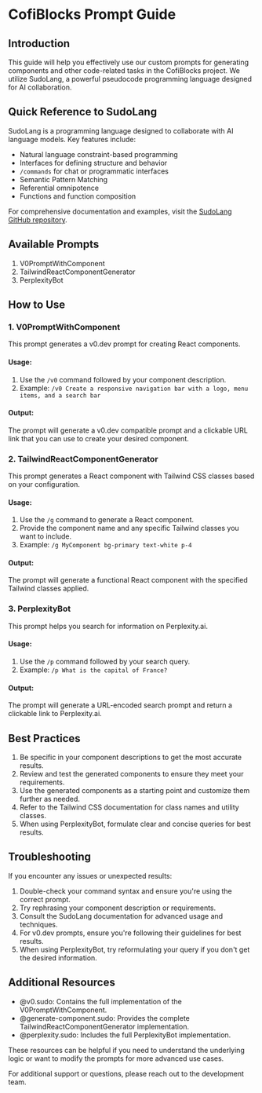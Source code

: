 # CofiBlocks Prompt Guide

## Introduction

This guide will help you effectively use our custom prompts for generating components and other code-related tasks in the CofiBlocks project. We utilize SudoLang, a powerful pseudocode programming language designed for AI collaboration.

## Quick Reference to SudoLang

SudoLang is a programming language designed to collaborate with AI language models. Key features include:

- Natural language constraint-based programming
- Interfaces for defining structure and behavior
- `/commands` for chat or programmatic interfaces
- Semantic Pattern Matching
- Referential omnipotence
- Functions and function composition

For comprehensive documentation and examples, visit the [SudoLang GitHub repository](https://github.com/paralleldrive/sudolang-llm-support/tree/main).

## Available Prompts

1. V0PromptWithComponent
2. TailwindReactComponentGenerator
3. PerplexityBot

## How to Use

### 1. V0PromptWithComponent

This prompt generates a v0.dev prompt for creating React components.

#### Usage:

1. Use the `/v0` command followed by your component description.
2. Example: `/v0 Create a responsive navigation bar with a logo, menu items, and a search bar`

#### Output:
The prompt will generate a v0.dev compatible prompt and a clickable URL link that you can use to create your desired component.

### 2. TailwindReactComponentGenerator

This prompt generates a React component with Tailwind CSS classes based on your configuration.

#### Usage:

1. Use the `/g` command to generate a React component.
2. Provide the component name and any specific Tailwind classes you want to include.
3. Example: `/g MyComponent bg-primary text-white p-4`

#### Output:
The prompt will generate a functional React component with the specified Tailwind classes applied.

### 3. PerplexityBot

This prompt helps you search for information on Perplexity.ai.

#### Usage:

1. Use the `/p` command followed by your search query.
2. Example: `/p What is the capital of France?`

#### Output:
The prompt will generate a URL-encoded search prompt and return a clickable link to Perplexity.ai.

## Best Practices

1. Be specific in your component descriptions to get the most accurate results.
2. Review and test the generated components to ensure they meet your requirements.
3. Use the generated components as a starting point and customize them further as needed.
4. Refer to the Tailwind CSS documentation for class names and utility classes.
5. When using PerplexityBot, formulate clear and concise queries for best results.

## Troubleshooting

If you encounter any issues or unexpected results:

1. Double-check your command syntax and ensure you're using the correct prompt.
2. Try rephrasing your component description or requirements.
3. Consult the SudoLang documentation for advanced usage and techniques.
4. For v0.dev prompts, ensure you're following their guidelines for best results.
5. When using PerplexityBot, try reformulating your query if you don't get the desired information.

## Additional Resources

- @v0.sudo: Contains the full implementation of the V0PromptWithComponent.
- @generate-component.sudo: Provides the complete TailwindReactComponentGenerator implementation.
- @perplexity.sudo: Includes the full PerplexityBot implementation.

These resources can be helpful if you need to understand the underlying logic or want to modify the prompts for more advanced use cases.

For additional support or questions, please reach out to the development team.